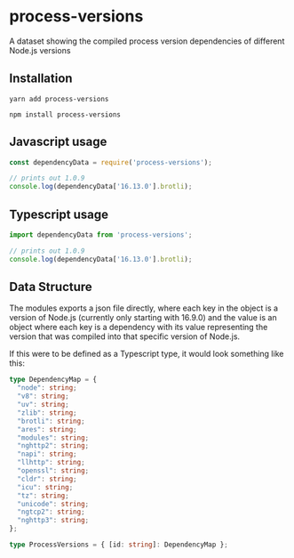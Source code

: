 # process-versions

A dataset showing the compiled process version dependencies of different Node.js
versions

## Installation

`yarn add process-versions`

`npm install process-versions`

## Javascript usage

```javascript
const dependencyData = require('process-versions');

// prints out 1.0.9
console.log(dependencyData['16.13.0'].brotli);
```

## Typescript usage

```typescript
import dependencyData from 'process-versions';

// prints out 1.0.9
console.log(dependencyData['16.13.0'].brotli);

```

## Data Structure

The modules exports a json file directly, where each key in the object is a
version of Node.js (currently only starting with 16.9.0) and the value is an
object where each key is a dependency with its value representing the version
that was compiled into that specific version of Node.js.

If this were to be defined as a Typescript type, it would look something like
this:

```typescript
type DependencyMap = {
  "node": string;
  "v8": string;
  "uv": string;
  "zlib": string;
  "brotli": string;
  "ares": string;
  "modules": string;
  "nghttp2": string;
  "napi": string;
  "llhttp": string;
  "openssl": string;
  "cldr": string;
  "icu": string;
  "tz": string;
  "unicode": string;
  "ngtcp2": string;
  "nghttp3": string;
};

type ProcessVersions = { [id: string]: DependencyMap };
```
